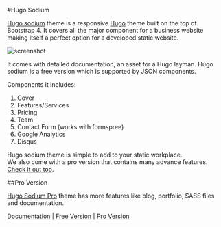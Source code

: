 #Hugo Sodium

[Hugo sodium](https://uicard.io/products/hugo-sodium) theme is a responsive [Hugo](https://gohugo.io) theme built on the top of Bootstrap 4. It covers all the major component for a business website making itself a perfect option for a developed static website.

![screenshot](https://api.uicard.io/uploads/d6768b06bb5fbf5eaf46d28df62d5296.jpg)

It comes with detailed documentation, an asset for a Hugo layman. Hugo sodium is a free version which is supported by JSON components.

Components it includes:

1. Cover
2. Features/Services
3. Pricing
4. Team
5. Contact Form (works with formspree)
5. Google Analytics
6. Disqus

Hugo sodium theme is simple to add to your static workplace. 	 
We also come with a pro version that contains many advance features. [Check it out too](https://demo.uicard.io/hugo-sodium-pro/).

##Pro Version

[Hugo Sodium Pro](https://uicard.io/products/hugo-sodium-pro) theme has more features like blog, portfolio, SASS files and documentation.

[Documentation](https://demo.uicard.io/hugo-sodium-pro/documentation/) | [Free Version](https://uicard.io/products/hugo-sodium) | [Pro Version](https://uicard.io/products/hugo-sodium-pro)